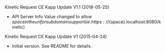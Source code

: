 Kinetic Request CE Kapp Update V1.1 (2018-05-25)
* API Server Info Value changed to allow ${space} in the url for subdomain support
(ie. https://${space}.localhost:8080/kinetic)

Kinetic Request CE Kapp Update V1 (2015-04-24)
 * Initial version.  See README for details.
